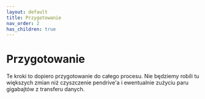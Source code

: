 ```yaml
---
layout: default
title: Przygotowanie
nav_order: 2
has_children: true
---
```

# Przygotowanie

Te kroki to dopiero przygotowanie do całego procesu. Nie będziemy robili tu większych zmian niż czyszczenie pendrive'a i ewentualnie zużyciu paru gigabajtów z transferu danych.